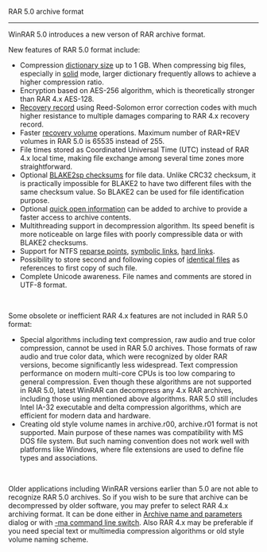 <!DOCTYPE HTML PUBLIC "-//W3C//DTD HTML 4.01 Transitional//EN">
<html>
<head>
<TITLE>RAR 5.0 archive format</TITLE>
</head>

<body>

<P class="title"><A NAME="HELPRAR5Format"></A>RAR 5.0 archive format<hr></P>


<P>WinRAR 5.0 introduces a new verson of RAR archive format.</P>

<P>New features of RAR 5.0 format include:</P>

<ul>
<li>Compression <a href="HELPGetArcGeneral.htm#DictSize">dictionary size</a>
up to 1 GB. When compressing big files, especially
in <a href="HELPArcSolid.htm">solid</a> mode, larger dictionary frequently
allows to achieve a higher compression ratio.</li>

<li>Encryption based on AES-256 algorithm, which is theoretically
stronger than RAR 4.x AES-128.</li>

<li><a href="HELPArcRecovery.htm">Recovery record</a> using Reed-Solomon
error correction codes with much higher resistance to multiple damages
comparing to RAR 4.x recovery record.</li>

<li>Faster <a href="HELPArcRecVolumes.htm">recovery volume</a> operations.
Maximum number of RAR+REV volumes in RAR 5.0 is 65535 instead of 255.</li>

<li>File times stored as Coordinated Universal Time (UTC) instead of
RAR 4.x local time, making file exchange among several time zones
more straightforward.</li>

<li>Optional <a href="HELPGetArcOptions.htm#BLAKE2">BLAKE2sp checksums</a>
for file data. Unlike CRC32 checksum, it is practically impossible 
for BLAKE2 to have two different files with the same checksum value.
So BLAKE2 can be used for file identification purpose.</li>

<li>Optional <a href="HELPGetArcOptions.htm#QO">quick open information</a>
can be added to archive to provide a faster access to archive contents.</li>

<li>Multithreading support in decompression algorithm. Its speed benefit
is more noticeable on large files with poorly compressible data or with
BLAKE2 checksums.</li>

<li>Support for NTFS 
<a href="HELPGetArcAdvanced.htm#symlinks">reparse points</a>,
<a href="HELPGetArcAdvanced.htm#symlinks">symbolic links</a>,
<a href="HELPGetArcAdvanced.htm#hardlinks">hard links</a>.</li>

<li>Possibility to store second and following copies of 
<a href="HELPGetArcOptions.htm#ident">identical files</a>
as references to first copy of such file.</li>

<li>Complete Unicode awareness. File names and comments are stored in UTF-8
format.</li>
</ul>

<br>
<p>Some obsolete or inefficient RAR 4.x features are not included in
RAR 5.0 format:</p>

<ul>
<li>Special algorithms including text compression, raw audio and true color
compression, cannot be used in RAR 5.0 archives. Those formats of raw audio
and true color data, which were recognized by older RAR versions,
become significantly less widespread. Text compression performance
on modern multi-core CPUs is too low comparing to general compression.
Even though these algorithms are not supported in RAR 5.0, latest WinRAR
can decompress any 4.x RAR archives, including those using mentioned above
algorithms. RAR 5.0 still includes Intel IA-32 executable and delta
compression algorithms, which are efficient for modern data and hardware.</li>

<li>Creating old style volume names in archive.r00, archive.r01 format
is not supported. Main purpose of these names was compatibility with
MS DOS file system. But such naming convention does not work well with
platforms like Windows, where file extensions are used to define file types
and associations.</li>
</ul>

<br>
<p>Older applications including WinRAR versions earlier than 5.0 are not
able to recognize RAR 5.0 archives. So if you wish to be sure that archive
can be decompressed by older software, you may prefer to select RAR 4.x
archiving format. It can be done either in 
<a href="HELPGetArcGeneral.htm#SetFmt">Archive name and parameters</a> dialog
or with <a href="HELPSwMA.htm">-ma command line switch</a>.
Also RAR 4.x may be preferable if you need special text or multimedia
compression algorithms or old style volume naming scheme.
</p>

</body>
</html>

